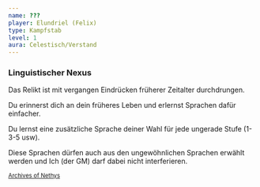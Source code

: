 ```yaml
---
name: ???
player: Elundriel (Felix)
type: Kampfstab
level: 1
aura: Celestisch/Verstand
---
```

### Linguistischer Nexus

Das Relikt ist mit vergangen Eindrücken früherer Zeitalter durchdrungen.

Du erinnerst dich an dein früheres Leben und erlernst Sprachen dafür einfacher. 

Du lernst eine zusätzliche Sprache deiner Wahl für jede ungerade Stufe (1-3-5 usw). 

Diese Sprachen dürfen auch aus den ungewöhnlichen Sprachen erwählt werden und Ich (der GM) darf dabei nicht interferieren.

<sub>[Archives of Nethys](https://2e.aonprd.com/Relics.aspx?ID=49)</sub>